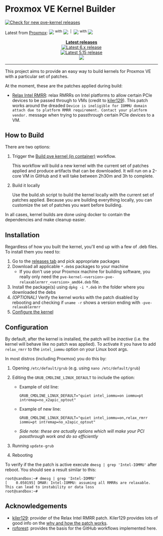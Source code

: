 # Proxmox VE Kernel Builder

[![Check for new pve-kernel releases](https://github.com/brunokc/pve-kernel-builder/actions/workflows/trigger-kernel-check.yml/badge.svg)](https://github.com/brunokc/pve-kernel-builder/actions/workflows/kernel-check-schedule.yml)

Latest from [Proxmox](https://git.proxmox.com/):
<img src="https://img.shields.io/badge/dynamic/yaml?color=informational&label=proxmox&query=version.proxmox&url=https%3A%2F%2Fraw.githubusercontent.com%2Fbrunokc%2Fpve-kernel-builder%2Fmain%2Fconfig%2Fmaster%2Fversion_available"> <sup>with</sup> <img src="https://img.shields.io/badge/dynamic/yaml?color=informational&label=kernel&query=version.kernel&url=https%3A%2F%2Fraw.githubusercontent.com%2Fbrunokc%2Fpve-kernel-builder%2Fmain%2Fconfig%2Fmaster%2Fversion_available">
<sup>&nbsp;|&nbsp;</sup>
<img src="https://img.shields.io/badge/dynamic/yaml?color=informational&label=proxmox&query=version.proxmox&url=https%3A%2F%2Fraw.githubusercontent.com%2Fbrunokc%2Fpve-kernel-builder%2Fmain%2Fconfig%2Fpve-kernel-5.15%2Fversion_available"> <sup>with</sup> <img src="https://img.shields.io/badge/dynamic/yaml?color=informational&label=kernel&query=version.kernel&url=https%3A%2F%2Fraw.githubusercontent.com%2Fbrunokc%2Fpve-kernel-builder%2Fmain%2Fconfig%2Fpve-kernel-5.15%2Fversion_available">

<div align="center">
<strong><a href="https://github.com/brunokc/pve-kernel-builder/releases">Latest releases</a></strong>
<br>
<a href="https://github.com/brunokc/pve-kernel-builder/releases"><img alt="Latest 6.x release" src="https://img.shields.io/github/v/release/brunokc/pve-kernel-builder?display_name=release&sort=date&filter=*6.*"></a>
<br>
<a href="https://github.com/brunokc/pve-kernel-builder/releases"><img alt="Latest 5.15 release" src="https://img.shields.io/github/v/release/brunokc/pve-kernel-builder?display_name=release&sort=date&filter=*5.15*"></a>
<br>
<img src="https://img.shields.io/github/downloads/brunokc/pve-kernel-builder/total"/>
</div>

---

<!--
<table>
  <tr>
    <td>proxmox</td>
    <td><img src="https://img.shields.io/badge/dynamic/yaml?color=informational&label=proxmox&query=version.proxmox&url=https%3A%2F%2Fraw.githubusercontent.com%2Fbrunokc%2Fpve-kernel-builder%2Fmain%2Fconfig%2Fmaster%2Fversion"></td>
  </tr>
  <tr>
    <td>master</td>
    <td><img src="https://img.shields.io/badge/dynamic/yaml?color=informational&label=kernel&query=version.kernel&url=https%3A%2F%2Fraw.githubusercontent.com%2Fbrunokc%2Fpve-kernel-builder%2Fmain%2Fconfig%2Fmaster%2Fversion"></td>
  </tr>
  <tr>
    <td>5.15</td>
    <td><img src="https://img.shields.io/badge/dynamic/yaml?color=informational&label=kernel&query=version.kernel&url=https%3A%2F%2Fraw.githubusercontent.com%2Fbrunokc%2Fpve-kernel-builder%2Fmain%2Fconfig%2Fpve-kernel-5.15%2Fversion"></td>
  </tr>
</table>
-->

This project aims to provide an easy way to build kernels for Proxmox VE 
with a particular set of patches. 

At the moment, these are the patches applied during build:

* [Relax Intel RMRR](https://github.com/kiler129/relax-intel-rmrr): relax 
RMRRs on Intel platforms to allow certain PCIe devices to be passed through
to VMs (credit to [kiler129](https://github.com/kiler129/relax-intel-rmrr)).
This patch works around the dreaded `Device is ineligible for IOMMU domain 
attach due to platform RMRR requirement. Contact your platform vendor.` 
message when trying to passthrough certain PCIe devices to a VM.

## How to Build

There are two options:

1. Trigger the [Build pve kernel (in container)](https://github.com/brunokc/pve-kernel-builder/actions/workflows/build-pve-kernel-container.yml) 
workflow.

   This workflow will build a new kernel with the current set of patches applied 
   and produce artifacts that can be downloaded. It will run on a 2-core VM in 
   GitHub and it will take between 2h30m and 3h to complete.

2. Build it locally

   Use the build.sh script to build the kernel locally with the current set of 
   patches applied. Because you are building everything locally, you can customize
   the set of patches you want before building.

In all cases, kernel builds are done using docker to contain the dependencies
and make cleanup easier.

## Installation

Regardless of how you built the kernel, you'll end up with a few of .deb files. 
To install them you need to:

1. Go to the [releases tab](https://github.com/brunokc/pve-kernel-builder/releases/) and pick appropriate packages
3. Download all applicable `*.deb`s packages to your machine
   - If you don't use your Proxmox machine for building software, you really only need the `pve-kernel-<version>-pve-relaxablermrr_<version>_amd64.deb` file.
4. Install the package(s) using `dpkg -i *.deb` in the folder where you downloaded the debs
5. *(OPTIONAL)* Verify the kernel works with the patch disabled by rebooting and checking if `uname -r` shows a version 
   ending with `-pve-relaxablermrr`
5. [Configure the kernel](README.md#configuration)

## Configuration

By default, after the kernel is installed, the patch will be *inactive* (i.e. the kernel will
behave like no patch was applied). To activate it you have to add `relax_rmrr` to the `intel_iommu`
option on your Linux boot args.

In most distros (including Proxmox) you do this by:

1. Opening `/etc/default/grub` (e.g. using `nano /etc/default/grub`)
2. Editing the `GRUB_CMDLINE_LINUX_DEFAULT` to include the option:

    - Example of old line:
      ```
      GRUB_CMDLINE_LINUX_DEFAULT="quiet intel_iommu=on iommu=pt intremap=no_x2apic_optout"
      ```
    - Example of new line:
      ```
      GRUB_CMDLINE_LINUX_DEFAULT="quiet intel_iommu=on,relax_rmrr iommu=pt intremap=no_x2apic_optout"
      ```
    - *Side note: these are actually options which will make your PCI passthrough work and do so efficiently*
3. Running `update-grub`
4. Rebooting

To verify if the the patch is active execute `dmesg | grep 'Intel-IOMMU'` after reboot. 
You should see a result similar to this:
 
```
root@sandbox:~# dmesg | grep 'Intel-IOMMU'
[    0.050195] DMAR: Intel-IOMMU: assuming all RMRRs are relaxable. This can lead to instability or data loss
root@sandbox:~# 
```

## Acknowledgements

* [kiler129](https://github.com/kiler129/relax-intel-rmrr): provider of the Relax Intel RMRR patch. Kiler129 provides lots of good info on the [why and how the patch works](https://github.com/kiler129/relax-intel-rmrr/blob/master/deep-dive.md).
* [roforest](https://github.com/roforest/Actions-pve-kernel): provides the basis for the GitHub workflows implemented here.
